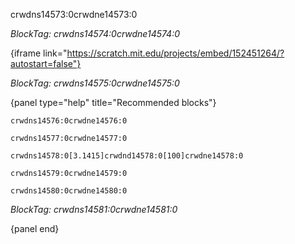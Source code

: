 crwdns14573:0crwdne14573:0

*BlockTag: crwdns14574:0crwdne14574:0*

{iframe link="https://scratch.mit.edu/projects/embed/152451264/?autostart=false"}

*BlockTag: crwdns14575:0crwdne14575:0*

{panel type="help" title="Recommended blocks"}

<pre><code class="scratch:split:random">crwdns14576:0crwdne14576:0
</code></pre>

<pre><code class="scratch:split:random">crwdns14577:0crwdne14577:0
</code></pre>

<pre><code class="scratch:split:random">crwdns14578:0[3.1415]crwdnd14578:0[100]crwdne14578:0
</code></pre>

<pre><code class="scratch:split:random">crwdns14579:0crwdne14579:0
</code></pre>

<pre><code class="scratch:split:random">crwdns14580:0crwdne14580:0
</code></pre>

*BlockTag: crwdns14581:0crwdne14581:0*

{panel end}